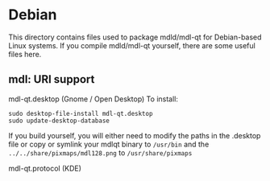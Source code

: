 
Debian
====================
This directory contains files used to package mdld/mdl-qt
for Debian-based Linux systems. If you compile mdld/mdl-qt yourself, there are some useful files here.

## mdl: URI support ##


mdl-qt.desktop  (Gnome / Open Desktop)
To install:

	sudo desktop-file-install mdl-qt.desktop
	sudo update-desktop-database

If you build yourself, you will either need to modify the paths in
the .desktop file or copy or symlink your mdlqt binary to `/usr/bin`
and the `../../share/pixmaps/mdl128.png` to `/usr/share/pixmaps`

mdl-qt.protocol (KDE)

